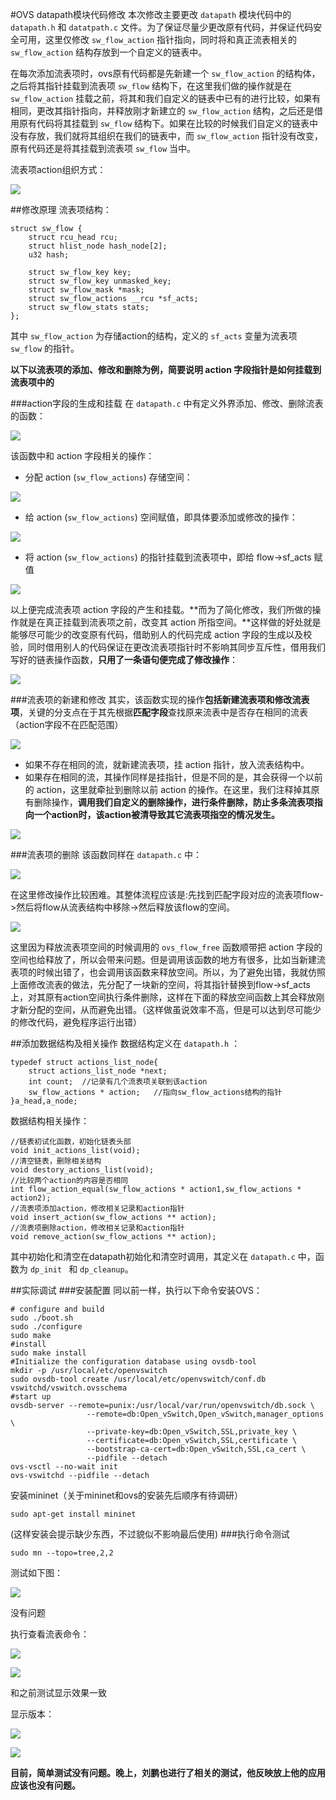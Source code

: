#OVS datapath模块代码修改
本次修改主要更改 `datapath` 模块代码中的 `datapath.h` 和 `datatpath.c` 文件。为了保证尽量少更改原有代码，并保证代码安全可用，这里仅修改 `sw_flow_action` 指针指向，同时将和真正流表相关的 `sw_flow_action` 结构存放到一个自定义的链表中。

在每次添加流表项时，ovs原有代码都是先新建一个 `sw_flow_action` 的结构体，之后将其指针挂载到流表项 `sw_flow` 结构下，在这里我们做的操作就是在 `sw_flow_action` 挂载之前，将其和我们自定义的链表中已有的进行比较，如果有相同，更改其指针指向，并释放刚才新建立的 `sw_flow_action` 结构，之后还是借用原有代码将其挂载到 `sw_flow` 结构下。如果在比较的时候我们自定义的链表中没有存放，我们就将其组织在我们的链表中，而 `sw_flow_action` 指针没有改变，原有代码还是将其挂载到流表项 `sw_flow` 当中。

流表项action组织方式：

![](./pic/34.png)

##修改原理
流表项结构：
<!--lang:c-->
	struct sw_flow {
		struct rcu_head rcu;
		struct hlist_node hash_node[2];
		u32 hash;

		struct sw_flow_key key;
		struct sw_flow_key unmasked_key;
		struct sw_flow_mask *mask;
		struct sw_flow_actions __rcu *sf_acts;
		struct sw_flow_stats stats;
	};

其中 `sw_flow_action` 为存储action的结构，定义的 `sf_acts` 变量为流表项 `sw_flow` 的指针。

**以下以流表项的添加、修改和删除为例，简要说明 action 字段指针是如何挂载到流表项中的**

###action字段的生成和挂载
在 `datapath.c` 中有定义外界添加、修改、删除流表的函数：

![](./pic/35.png)

该函数中和 action 字段相关的操作：

* 分配 action (`sw_flow_actions`) 存储空间：

![](./pic/36.png)

* 给 action (`sw_flow_actions`) 空间赋值，即具体要添加或修改的操作：

![](./pic/37.png)

* 将 action (`sw_flow_actions`) 的指针挂载到流表项中，即给 flow->sf_acts 赋值

![](./pic/38.png)

以上便完成流表项 action 字段的产生和挂载。**而为了简化修改，我们所做的操作就是在真正挂载到流表项之前，改变其 action 所指空间。**这样做的好处就是能够尽可能少的改变原有代码，借助别人的代码完成 action 字段的生成以及校验，同时借用别人的代码保证在更改流表项指针时不影响其同步互斥性，借用我们写好的链表操作函数，**只用了一条语句便完成了修改操作**：

![](./pic/39.png)

###流表项的新建和修改
其实，该函数实现的操作**包括新建流表项和修改流表项**，关键的分支点在于其先根据**匹配字段**查找原来流表中是否存在相同的流表（action字段不在匹配范围）

![](./pic/40.png)

* 如果不存在相同的流，就新建流表项，挂 action 指针，放入流表结构中。
* 如果存在相同的流，其操作同样是挂指针，但是不同的是，其会获得一个以前的 action，这里就牵扯到删除以前 action 的操作。在这里，我们注释掉其原有删除操作，**调用我们自定义的删除操作，进行条件删除，防止多条流表项指向一个action时，该action被清导致其它流表项指空的情况发生。**

![](./pic/41.png)

###流表项的删除
该函数同样在 `datapath.c` 中：

![](./pic/42.png)

在这里修改操作比较困难。其整体流程应该是:先找到匹配字段对应的流表项flow->然后将flow从流表结构中移除->然后释放该flow的空间。

![](./pic/43.png)

这里因为释放流表项空间的时候调用的 `ovs_flow_free` 函数顺带把 action 字段的空间也给释放了，所以会带来问题。但是调用该函数的地方有很多，比如当新建流表项的时候出错了，也会调用该函数来释放空间。所以，为了避免出错，我就仿照上面修改流表的做法，先分配了一块新的空间，将其指针替换到flow->sf_acts上，对其原有action空间执行条件删除，这样在下面的释放空间函数上其会释放刚才新分配的空间，从而避免出错。（这样做虽说效率不高，但是可以达到尽可能少的修改代码，避免程序运行出错）

##添加数据结构及相关操作
数据结构定义在 `datapath.h` ：
<!--lang:c-->
	typedef struct actions_list_node{
		struct actions_list_node *next;
		int count;	//记录有几个流表项关联到该action
		sw_flow_actions * action;	//指向sw_flow_actions结构的指针
	}a_head,a_node;
数据结构相关操作：
<!--lang:c-->
	//链表初试化函数，初始化链表头部
	void init_actions_list(void);
	//清空链表，删除相关结构
	void destory_actions_list(void);
	//比较两个action的内容是否相同
	int flow_action_equal(sw_flow_actions * action1,sw_flow_actions * action2);
	//流表项添加action，修改相关记录和action指针
	void insert_action(sw_flow_actions ** action);
	//流表项删除action，修改相关记录和action指针
	void remove_action(sw_flow_actions ** action);
其中初始化和清空在datapath初始化和清空时调用，其定义在 `datapath.c` 中，函数为 `dp_init
` 和 `dp_cleanup`。

##实际调试
###安装配置
同以前一样，执行以下命令安装OVS：
<!--lang:shell-->
	# configure and build
	sudo ./boot.sh
	sudo ./configure
	sudo make
	#install
	sudo make install
	#Initialize the configuration database using ovsdb-tool
	mkdir -p /usr/local/etc/openvswitch
	sudo ovsdb-tool create /usr/local/etc/openvswitch/conf.db vswitchd/vswitch.ovsschema
	#start up
	ovsdb-server --remote=punix:/usr/local/var/run/openvswitch/db.sock \
                     --remote=db:Open_vSwitch,Open_vSwitch,manager_options \
                     --private-key=db:Open_vSwitch,SSL,private_key \
                     --certificate=db:Open_vSwitch,SSL,certificate \
                     --bootstrap-ca-cert=db:Open_vSwitch,SSL,ca_cert \
                     --pidfile --detach
	ovs-vsctl --no-wait init
	ovs-vswitchd --pidfile --detach
安装mininet（关于mininet和ovs的安装先后顺序有待调研）
<!--lang:shell-->
	sudo apt-get install mininet
(这样安装会提示缺少东西，不过貌似不影响最后使用)
###执行命令测试
<!--lang:shell-->
	sudo mn --topo=tree,2,2
测试如下图：

![](./pic/44.png)

没有问题

执行查看流表命令：

![](./pic/45.png)

![](./pic/46.png)

和之前测试显示效果一致

显示版本：

![](./pic/47.png)

![](./pic/48.png)

**目前，简单测试没有问题。晚上，刘鹏也进行了相关的测试，他反映放上他的应用应该也没有问题。**